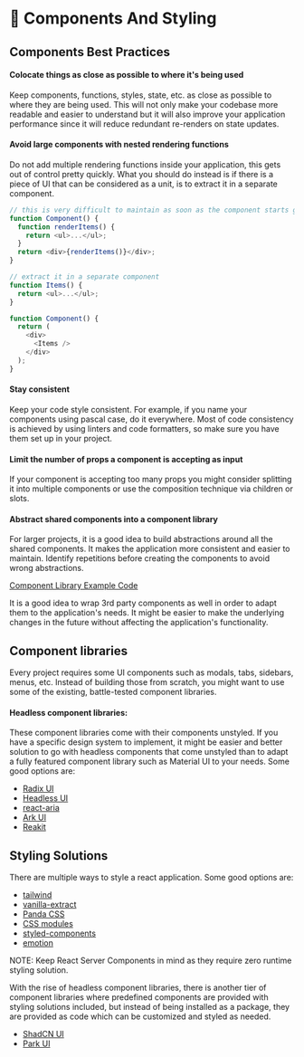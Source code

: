 # 🧱 Components And Styling

## Components Best Practices

#### Colocate things as close as possible to where it's being used

Keep components, functions, styles, state, etc. as close as possible to where they are being used. This will not only make your codebase more readable and easier to understand but it will also improve your application performance since it will reduce redundant re-renders on state updates.

#### Avoid large components with nested rendering functions

Do not add multiple rendering functions inside your application, this gets out of control pretty quickly. What you should do instead is if there is a piece of UI that can be considered as a unit, is to extract it in a separate component.

```javascript
// this is very difficult to maintain as soon as the component starts growing
function Component() {
  function renderItems() {
    return <ul>...</ul>;
  }
  return <div>{renderItems()}</div>;
}

// extract it in a separate component
function Items() {
  return <ul>...</ul>;
}

function Component() {
  return (
    <div>
      <Items />
    </div>
  );
}
```

#### Stay consistent

Keep your code style consistent. For example, if you name your components using pascal case, do it everywhere. Most of code consistency is achieved by using linters and code formatters, so make sure you have them set up in your project.

#### Limit the number of props a component is accepting as input

If your component is accepting too many props you might consider splitting it into multiple components or use the composition technique via children or slots.

#### Abstract shared components into a component library

For larger projects, it is a good idea to build abstractions around all the shared components. It makes the application more consistent and easier to maintain. Identify repetitions before creating the components to avoid wrong abstractions.

[Component Library Example Code](../src/components/Layout/Panel.js)

It is a good idea to wrap 3rd party components as well in order to adapt them to the application's needs. It might be easier to make the underlying changes in the future without affecting the application's functionality.

## Component libraries

Every project requires some UI components such as modals, tabs, sidebars, menus, etc. Instead of building those from scratch, you might want to use some of the existing, battle-tested component libraries.

#### Headless component libraries:

These component libraries come with their components unstyled. If you have a specific design system to implement, it might be easier and better solution to go with headless components that come unstyled than to adapt a fully featured component library such as Material UI to your needs. Some good options are:

- [Radix UI](https://www.radix-ui.com/)
- [Headless UI](https://headlessui.dev/)
- [react-aria](https://react-spectrum.adobe.com/react-aria/)
- [Ark UI](https://ark-ui.com/)
- [Reakit](https://reakit.io/)

## Styling Solutions

There are multiple ways to style a react application. Some good options are:

- [tailwind](https://tailwindcss.com/)
- [vanilla-extract](https://github.com/seek-oss/vanilla-extract)
- [Panda CSS](https://panda-css.com/)
- [CSS modules](https://github.com/css-modules/css-modules)
- [styled-components](https://styled-components.com/)
- [emotion](https://emotion.sh/docs/introduction)

NOTE: Keep React Server Components in mind as they require zero runtime styling solution.

With the rise of headless component libraries, there is another tier of component libraries where predefined components are provided with styling solutions included, but instead of being installed as a package, they are provided as code which can be customized and styled as needed.

- [ShadCN UI](https://ui.shadcn.com/)
- [Park UI](https://park-ui.com/)

